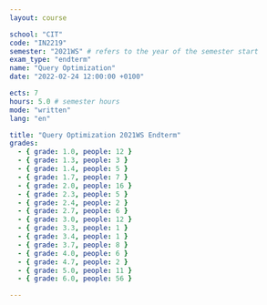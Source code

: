 ```yaml
---
layout: course

school: "CIT"
code: "IN2219"
semester: "2021WS" # refers to the year of the semester start
exam_type: "endterm"
name: "Query Optimization"
date: "2022-02-24 12:00:00 +0100"

ects: 7
hours: 5.0 # semester hours
mode: "written"
lang: "en"

title: "Query Optimization 2021WS Endterm"
grades:
  - { grade: 1.0, people: 12 }
  - { grade: 1.3, people: 3 }
  - { grade: 1.4, people: 5 }
  - { grade: 1.7, people: 7 }
  - { grade: 2.0, people: 16 }
  - { grade: 2.3, people: 5 }
  - { grade: 2.4, people: 2 }
  - { grade: 2.7, people: 6 }
  - { grade: 3.0, people: 12 }
  - { grade: 3.3, people: 1 }
  - { grade: 3.4, people: 1 }
  - { grade: 3.7, people: 8 }
  - { grade: 4.0, people: 6 }
  - { grade: 4.7, people: 2 }
  - { grade: 5.0, people: 11 }
  - { grade: 6.0, people: 56 }

---
```



